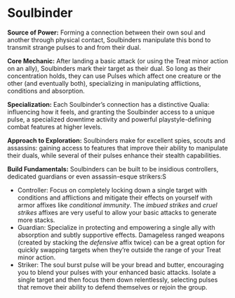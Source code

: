 # Soulbinder
**Source of Power:** Forming a connection between their own soul and another through physical contact, Soulbinders manipulate this bond to transmit strange pulses to and from their dual.

**Core Mechanic:** After landing a basic attack (or using the Treat minor action on an ally), Soulbinders mark their target as their dual. So long as their concentration holds, they can use Pulses which affect one creature or the other (and eventually both), specializing in manipulating afflictions, conditions and absorption.

**Specialization:** Each Soulbinder’s connection has a distinctive Qualia: influencing how it feels, and granting the Soulbinder access to a unique pulse, a specialized downtime activity and powerful playstyle-defining combat features at higher levels.

**Approach to Exploration:** Soulbinders make for excellent spies, scouts and assassins: gaining access to features that improve their ability to manipulate their duals, while several of their pulses enhance their stealth capabilities.

**Build Fundamentals:** Soulbinders can be built to be insidious controllers, dedicated guardians or even assassin-esque strikers:S
* Controller: Focus on completely locking down a single target with conditions and afflictions and mitigate their effects on yourself with armor affixes like *conditional immunity*. The *imbued strikes* and *cruel strikes* affixes are very useful to allow your basic attacks to generate more stacks.
* Guardian: Specialize in protecting and empowering a single ally with absorption and subtly supportive effects. Damageless ranged weapons (created by stacking the *defensive* affix twice) can be a great option for quickly swapping targets when they’re outside the range of your Treat minor action.
* Striker: The soul burst pulse will be your bread and butter, encouraging you to blend your pulses with your enhanced basic attacks. Isolate a single target and then focus them down relentlessly, selecting pulses that remove their ability to defend themselves or rejoin the group.